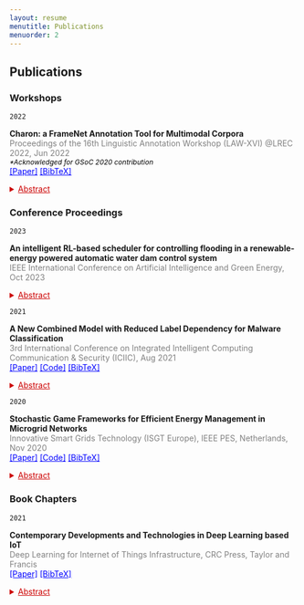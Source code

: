 ```yaml
---
layout: resume
menutitle: Publications
menuorder: 2
---
```

<a></a>
## Publications

### Workshops
`2022`
<div>
<p><b>Charon: a FrameNet Annotation Tool for Multimodal Corpora</b>
<br><a style="font-size: 14px; color:gray">Proceedings of the 16th Linguistic Annotation Workshop (LAW-XVI) @LREC 2022, Jun 2022</a>
<br><a style="font-size: 12px; color:black"><em>*Acknowledged for GSoC 2020 contribution</em></a>
<br><a href="http://www.lrec-conf.org/proceedings/lrec2022/workshops/LAWXVI/pdf/2022.lawxvi-1.11.pdf" style="color: blue;font-size: 14px;text-align: right;">[Paper]</a> <a href="https://PRISHIta123.github.io/bib/4.bib" style="color: blue;font-size: 14px;text-align: right;">[BibTeX]</a><details><summary style="color: #CC0000;font-size: 14px;text-decoration: underline;">Abstract</summary><p><a style="font-size: 14px;">Multimodality refers to the property of any communication phenomenon where two or more modes – defined as experientially recognized resources for meaning-making shaped by society and culture – are brought into play (Jewitt and Kress, 2003; Kress, 2010; Bateman et al., 2017). This paper approaches the expansion of FrameNet annotation into the multimodal domain, as proposed in Belcavello et al. (2020), by presenting Charon: a semi-automatic, human-in-the-loop tool for annotating static and dynamic images for semantic frames. Charon was developed to meet the following key requirements: (i) compatibility with existing FrameNet software; (ii) annotation of image with FrameNet categories; (iii) linkage of image and textual
annotations.</a></p></details></p>
</div>

### Conference Proceedings

`2023`
<div>
<p><b>An intelligent RL-based scheduler for controlling flooding in a renewable-energy powered automatic water dam control system</b>
<br><a style="font-size: 14px; color:gray">IEEE International Conference on Artificial Intelligence and Green Energy, Oct 2023</a> 
<details><summary style="color: #CC0000;font-size: 14px;text-decoration: underline;">Abstract</summary><p><a style="font-size: 14px;">The use of non-renewable energy to operate large-scale systems is proving detrimental to the environment through pollution as well as leading to its depletion. As an alternative, the focus of industries, both private and public, is shifting towards the profitable use of renewable energy sources where it is available in abundance for such purposes. Water dams have been built above rivers to tap this natural resource to supply water to the nearby population. However, in the rainy season, excessive flooding wreaks havoc in the surrounding areas, leading to crop failures, damage to households and dam infrastructure. To counter this problem, this paper proposes an intelligent scheduler for an efficient renewable-energy powered automatic water dam control system which is modelled as a non-convex optimization problem. The scheduler uses the Soft Actor Critic with Emphasized Recent Experience and Prioritized Experience Replay Scheduler (SEPS), as the automatic Reinforcement Learning (RL) based scheduling algorithm to manage flooding in the control system through irrigation, hydroelectricity generation and reservoir storage suchthat it can sufficiently satisfy the needs of domestic households while also ensuring its efficient working. Simulated sensor readings record the current state of the environment and the proposed scheduler can make decisions based on these environmental variables with less human oversight and great accuracy. Experimental results clearly indicate that the SEPS scheduler outperforms its RL counterpart Proximal Policy Optimization Scheduler (PPOS) and the Natural Evolution Strategies Scheduler (NESS) in terms of average rewards obtained
for managing floods efficiently and using renewable energy to run the control system.</a></p></details></p>
</div>

`2021`
<div>
<p><b>A New Combined Model with Reduced Label Dependency for Malware Classification</b>
<br><a style="font-size: 14px; color:gray">3rd International Conference on Integrated Intelligent Computing Communication & Security (ICIIC), Aug 2021</a> 
<br><a href="https://www.atlantis-press.com/proceedings/iciic-21/125960833" style="color: blue;font-size: 14px;text-align: right;">[Paper]</a> <a href="https://github.com/PRISHIta123/RAELN" style="color: blue;font-size: 14px;text-align: right;">[Code]</a> <a href="https://PRISHIta123.github.io/bib/1.bib" style="color: blue;font-size: 14px;text-align: right;">[BibTeX]</a><details><summary style="color: #CC0000;font-size: 14px;text-decoration: underline;">Abstract</summary><p><a style="font-size: 14px;">With the technological advancements in recent times, security threats caused by malware are increasing with no bounds. The first step performed by security analysts for the detection and mitigation of malware is its classification. This paper aims to classify network intrusion malware using new-age machine learning techniques with Reduced label dependency and identifies the most effective combination of feature selection and classification technique for this purpose. The proposed model, L2 Regularized Autoencoder Enabled Ladder Networks Classifier (RAELN-Classifier), is developed based on a combinatory analysis of various feature selection techniques like FSFC, variants of autoencoders and semi-supervised classification techniques such as ladder networks. The model is trained and tested over UNSW-NB15 and benchmark NSL-KDD datasets for accurate real time model performance evaluation using overall accuracy as well as per-class accuracy and was found to result in higher accuracy compared to similar baseline and state-of-the-art models.</a></p></details></p>
</div>

`2020`
<p><b>Stochastic Game Frameworks for Efficient Energy Management in Microgrid Networks</b>
<br><a style="font-size: 14px; color: gray;">Innovative Smart Grids Technology (ISGT Europe), IEEE PES, Netherlands, Nov 2020</a>
<br><a href="https://ieeexplore.ieee.org/document/9248952" style="color: blue;font-size: 14px;">[Paper]</a> <a href="https://github.com/raghudiddigi/SmartGrids-DynamicPricing" style="color: blue;font-size: 14px;">[Code]</a> <a href="https://PRISHIta123.github.io/bib/2.bib" style="color: blue;font-size: 14px;">[BibTeX]</a> <details><summary style="color: #CC0000;font-size: 14px;text-decoration: underline;">Abstract</summary><p><a style="font-size: 14px;">We consider the problem of energy management in microgrid networks. A microgrid is capable of generating power from a renewable resource and is responsible for handling the demands of its dedicated customers. Owing to the variable nature of renewable generation and the demands of the customers, it becomes imperative that each microgrid optimally manages its energy. This involves intelligently scheduling the demands at the customer side, selling (when there is a surplus) and buying (when there is a deficit) the power from its neighboring microgrids depending on its current and future needs. In this work, we formulate the problems of demand and battery scheduling, energy trading and dynamic pricing (where we allow the microgrids to decide the price of the transaction depending on their current configuration of demand and renewable energy) in the framework of stochastic games. Subsequently, we propose a novel approach that makes use of independent learners Deep Q-learning algorithm to solve this problem.</a></p></details></p>

### Book Chapters
`2021`
<p><b>Contemporary Developments and Technologies in Deep Learning based IoT</b>
<br><a style="font-size: 14px; color:gray;">Deep Learning for Internet of Things Infrastructure, CRC Press, Taylor and Francis</a>
<br><a href="https://www.taylorfrancis.com/chapters/edit/10.1201/9781003032175-3/contemporary-developments-technologies-deep-learning%E2%80%93based-iot-prishita-ray-rajesh-kaluri-thippa-#CC0000dy-praveen-kumar-#CC0000dy-kuruva-lakshmanna" style="color: blue;font-size: 14px;">[Paper]</a> <a href="https://PRISHIta123.github.io/bib/3.bib" style="color: blue;font-size: 14px;">[BibTeX]</a> <details><summary style="color: #CC0000;font-size: 14px;text-decoration: underline;">Abstract</summary><p><a style="font-size: 14px;">Deep Learning and the Internet of Things are two of the most popular technologies today. Any complex application with any kind of input can be modeled using deep neural network architecture. Internet of Things (IoT) has enabled devices to connect with each other and share resources over the Internet. Multimodal input, be it in the form of text, images, video, audio, etc. obtained via sensors on the IoT devices can be processed. Moreover, to reduce computation load, edge computing and cloud-based deployment of applications are being enforced widely. Owing to hardware resource constraints of IoT infrastructure, proper design becomes important to ensure good performance. Security also becomes a key factor when data is shared using the cloud. Therefore, a discussion on current trends, technologies and challenges to be addressed when creating a DL based IoT application is presented below.</a></p></details></p>

<!---
### Preprints
<p><b>BrainGenix-NES: A Novel Neuron Simulation Architecture for WBE</b>
<br><a style="font-size: 14px;">Z. Ahmed, <b>P. Ray</b>, S. Solomon, A. Mukovozov, M. Ulrich, K. Hayworth, A. Smallwood, R. Koene, T. Liao
<br><em style="color:gray;">Under Review</em></a>
<br><a href="https://github.com/carboncopies/BrainGenix-NES" style="color: blue;font-size: 14px;">[Code]</a></p>

<p><b>Efficient Renewable Energy Powe#CC0000 Automatic Water Dam Control System using Reinforcement 
Learning and Natural Evolution Strategies</b>
<br><a style="font-size: 14px;"><b>P. Ray</b>, G. B. Amali D.
<br><em style="color:gray;">Under Review</em></a></p>
-->



